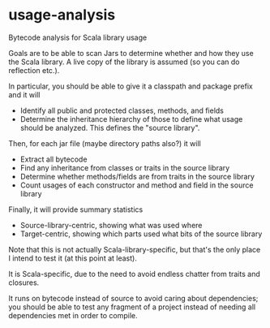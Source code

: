 usage-analysis
==============

Bytecode analysis for Scala library usage

Goals are to be able to scan Jars to determine whether and how they use the Scala library.  A live copy of the library is assumed (so you can do reflection etc.).

In particular, you should be able to give it a classpath and package prefix and it will
 * Identify all public and protected classes, methods, and fields
 * Determine the inheritance hierarchy of those
to define what usage should be analyzed.  This defines the "source library".
 
Then, for each jar file (maybe directory paths also?) it will
 * Extract all bytecode
 * Find any inheritance from classes or traits in the source library
 * Determine whether methods/fields are from traits in the source library
 * Count usages of each constructor and method and field in the source library

Finally, it will provide summary statistics
 * Source-library-centric, showing what was used where
 * Target-centric, showing which parts used what bits of the source library

Note that this is not actually Scala-library-specific, but that's the only place I intend to test it (at this point at least).

It is Scala-specific, due to the need to avoid endless chatter from traits and closures.

It runs on bytecode instead of source to avoid caring about dependencies; you should be able to test any fragment of a project instead of needing all dependencies met in order to compile.
